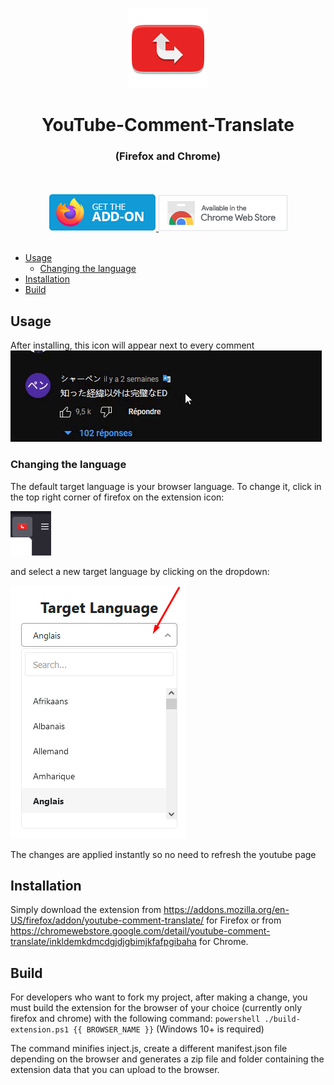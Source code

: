 <p align="center"><img src="docs/icon.png"></p>
<h1 align="center">YouTube-Comment-Translate</h1>
<h3 align="center">(Firefox and Chrome)</h3>

<p align="center">
	</br></br>
		<a href="https://addons.mozilla.org/en-US/firefox/addon/youtube-comment-translate/">
			<img src="docs/get-the-addon.png">
		<a href="https://chromewebstore.google.com/detail/youtube-comment-translate/inkldemkdmcdgjdjgbimjkfafpgibaha">
			<img src="docs/ChromeWebStore_BadgeWBorder_v2_206x58.png">
	</br></br>
</p>

<!-- vim-markdown-toc GFM -->

- [Usage](#usage)
  - [Changing the language](#changing-the-language)
- [Installation](#installation)
- [Build](#build)

<!-- vim-markdown-toc -->

## Usage

After installing, this icon will appear next to every comment</br>
<img src="docs/usage_firefox.gif">

### Changing the language

The default target language is your browser language. To change it, click in the top right corner of firefox on the extension icon:

<img src="docs/change_language_1.png">

and select a new target language by clicking on the dropdown:

<img src="docs/change_language_2.png">

The changes are applied instantly so no need to refresh the youtube page

## Installation

Simply download the extension from
https://addons.mozilla.org/en-US/firefox/addon/youtube-comment-translate/ for Firefox
or from
https://chromewebstore.google.com/detail/youtube-comment-translate/inkldemkdmcdgjdjgbimjkfafpgibaha for Chrome.

## Build

For developers who want to fork my project, after making a change, you must build the extension for the browser of your choice (currently only firefox and chrome) with the following command:
`powershell ./build-extension.ps1 {{ BROWSER_NAME }}` (Windows 10+ is required)

The command minifies inject.js, create a different manifest.json file depending on the browser and generates a zip file and folder containing the extension data that you can upload to the browser.

